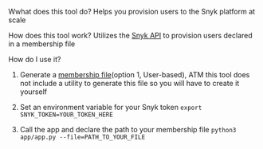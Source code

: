 Wwhat does this tool do?
Helps you provision users to the Snyk platform at scale

How does this tool work?
Utilizes the [Snyk API](https://snyk.docs.apiary.io/#reference/organizations/provision-user/provision-a-user-to-the-organization) to provision users declared in a membership file

How do I use it?
1. Generate a [membership file](https://github.com/snyk-labs/snyk-user-sync-tool#membership-file-format)(option 1, User-based), ATM this tool does not include a utility to generate this file so you will have to create it yourself

2. Set an environment variable for your Snyk token
`export SNYK_TOKEN=YOUR_TOKEN_HERE`

3. Call the app and declare the path to your membership file
`python3 app/app.py --file=PATH_TO_YOUR_FILE` 